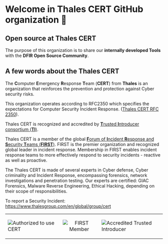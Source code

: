 # Welcome in Thales CERT GitHub organization 👋

## Open source at Thales CERT
The purpose of this organization is to share our **internally developed Tools** with the **DFIR Open Source Community**.

## A few words about the Thales CERT
The **C**omputer **E**mergency **R**esponse **T**eam (**CERT**) from **Thales** is an organization that reinforces the prevention and protection against Cyber security risks.

This organization operates according to RFC2350 which specifies the expectations for Computer Security Incident Response. ([Thales CERT RFC 2350](https://www.thalesgroup.com/sites/default/files/database/document/2021-10/THALES%20CERT%20RFC%202350.pdf)).
 
 
Thales CERT is recognized and accredited by [**T**rusted **I**ntroducer consortium (**TI**)](https://www.trusted-introducer.org/directory/teams/tha-cert.html).

Thales CERT is a member of the global [**F**orum of **I**ncident **R**esponse and **S**ecurity **T**eams (**FIRST**)](https://www.first.org/members/teams/tha-cert).
FIRST is the premier organization and recognized global leader in incident response. Membership in FIRST enables incident response teams to more effectively respond to security incidents - reactive as well as proactive.

The Thales CERT is made of several experts in Cyber defense, Cyber criminality and Incident Response, encompassing forensics, network investigations and penetration testing. Our experts are certified: GIAC Forensics, Malware Reverse Engineering, Ethical Hacking, depending on their scope of responsibilities.

To report a Security Incident: https://www.thalesgroup.com/en/global/group/cert 

<table align="center">
  <tr>
    <td>
      <img src="https://user-images.githubusercontent.com/16541780/205068979-966643f3-daae-44fe-b4e6-fa8ed4843c75.png" alt="Authorized to use CERT" style="max-width: 100%;" align="left">
    </td>
    <td>
      <p align="center">
        <img src="https://user-images.githubusercontent.com/16541780/283493667-c4ebaf17-fa7f-4cb9-b995-13e94996e182.png" alt="FIRST Member" style="max-width: 100%;">
      </p>
    </td>
    <td>
      <img src="https://user-images.githubusercontent.com/16541780/205068995-50802b17-075e-4d06-8121-1f55e8f13f5e.png" alt="Accredited Trusted Introducer" style="max-width: 100%;" align="right">
    </td>
  </tr>
</table>

